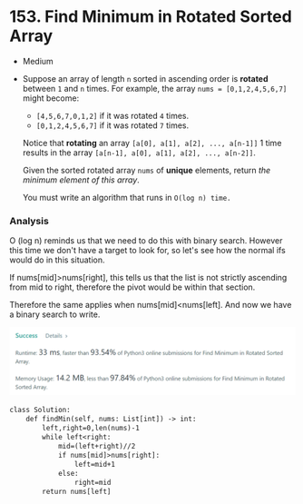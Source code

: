 # 153. Find Minimum in Rotated Sorted Array

* Medium
*   Suppose an array of length `n` sorted in ascending order is **rotated** between `1` and `n` times. For example, the array `nums = [0,1,2,4,5,6,7]` might become:

    * `[4,5,6,7,0,1,2]` if it was rotated `4` times.
    * `[0,1,2,4,5,6,7]` if it was rotated `7` times.

    Notice that **rotating** an array `[a[0], a[1], a[2], ..., a[n-1]]` 1 time results in the array `[a[n-1], a[0], a[1], a[2], ..., a[n-2]]`.

    Given the sorted rotated array `nums` of **unique** elements, return _the minimum element of this array_.

    You must write an algorithm that runs in `O(log n) time.`

### Analysis&#x20;

O (log n) reminds us that we need to do this with binary search. However this time we don't have a target to look for, so let's see how the normal ifs would do in this situation.&#x20;

If nums\[mid]>nums\[right], this tells us that the list is not strictly ascending from mid to right, therefore the pivot would be within that section.&#x20;

Therefore the same applies when nums\[mid]\<nums\[left]. And now we have a binary search to write.&#x20;

![](<../.gitbook/assets/image (12) (1) (1).png>)

```
class Solution:
    def findMin(self, nums: List[int]) -> int:
        left,right=0,len(nums)-1
        while left<right:
            mid=(left+right)//2
            if nums[mid]>nums[right]:
                left=mid+1
            else:
                right=mid
        return nums[left]
```
